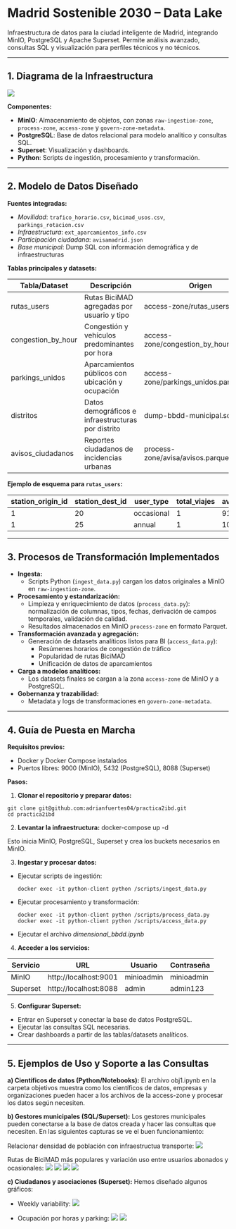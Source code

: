 # Madrid Sostenible 2030 – Data Lake

Infraestructura de datos para la ciudad inteligente de Madrid, integrando MinIO, PostgreSQL y Apache Superset. Permite análisis avanzado, consultas SQL y visualización para perfiles técnicos y no técnicos.

---

## 1. Diagrama de la Infraestructura
![](imagenes/diagrama.png)


**Componentes:**
- **MinIO**: Almacenamiento de objetos, con zonas `raw-ingestion-zone`, `process-zone`, `access-zone` y `govern-zone-metadata`.
- **PostgreSQL**: Base de datos relacional para modelo analítico y consultas SQL.
- **Superset**: Visualización y dashboards.
- **Python**: Scripts de ingestión, procesamiento y transformación.

---

## 2. Modelo de Datos Diseñado

**Fuentes integradas:**
- *Movilidad*: `trafico_horario.csv`, `bicimad_usos.csv`, `parkings_rotacion.csv`
- *Infraestructura*: `ext_aparcamientos_info.csv`
- *Participación ciudadana*: `avisamadrid.json`
- *Base municipal*: Dump SQL con información demográfica y de infraestructuras

**Tablas principales y datasets:**

| Tabla/Dataset         | Descripción                                         | Origen                              |
|----------------------|-----------------------------------------------------|-------------------------------------|
| rutas_users          | Rutas BiciMAD agregadas por usuario y tipo          | access-zone/rutas_users.parquet     |
| congestion_by_hour   | Congestión y vehículos predominantes por hora       | access-zone/congestion_by_hour.parquet |
| parkings_unidos      | Aparcamientos públicos con ubicación y ocupación    | access-zone/parkings_unidos.parquet |
| distritos            | Datos demográficos e infraestructuras por distrito  | dump-bbdd-municipal.sql             |
| avisos_ciudadanos    | Reportes ciudadanos de incidencias urbanas          | process-zone/avisa/avisos.parquet   |

**Ejemplo de esquema para `rutas_users`:**

| station_origin_id | station_dest_id | user_type   | total_viajes | avg_duration_seconds | avg_distance_km | total_users |
|------------------|----------------|------------|--------------|---------------------|-----------------|-------------|
| 1                | 20             | occasional | 1            | 919.0               | 2.53            | 1           |
| 1                | 25             | annual     | 1            | 1038.0              | 2.85            | 1           |

---

## 3. Procesos de Transformación Implementados

- **Ingesta:**  
  - Scripts Python (`ingest_data.py`) cargan los datos originales a MinIO en `raw-ingestion-zone`.
- **Procesamiento y estandarización:**  
  - Limpieza y enriquecimiento de datos (`process_data.py`): normalización de columnas, tipos, fechas, derivación de campos temporales, validación de calidad.
  - Resultados almacenados en MinIO `process-zone` en formato Parquet.
- **Transformación avanzada y agregación:**  
  - Generación de datasets analíticos listos para BI (`access_data.py`):  
    - Resúmenes horarios de congestión de tráfico  
    - Popularidad de rutas BiciMAD  
    - Unificación de datos de aparcamientos
- **Carga a modelos analíticos:**  
  - Los datasets finales se cargan a la zona `access-zone` de MinIO y a PostgreSQL.
- **Gobernanza y trazabilidad:**  
  - Metadata y logs de transformaciones en `govern-zone-metadata`.

---

## 4. Guía de Puesta en Marcha

**Requisitos previos:**
- Docker y Docker Compose instalados
- Puertos libres: 9000 (MinIO), 5432 (PostgreSQL), 8088 (Superset)

**Pasos:**

1. **Clonar el repositorio y preparar datos:**
```
git clone git@github.com:adrianfuertes04/practica2ibd.git
cd practica2ibd
```

2. **Levantar la infraestructura:**
docker-compose up -d

Esto inicia MinIO, PostgreSQL, Superset y crea los buckets necesarios en MinIO.

3. **Ingestar y procesar datos:**
- Ejecutar scripts de ingestión:
  ```
  docker exec -it python-client python /scripts/ingest_data.py
  ```
- Ejecutar procesamiento y transformación:
  ```
  docker exec -it python-client python /scripts/process_data.py
  docker exec -it python-client python /scripts/access_data.py
  ```
- Ejecutar el archivo *dimensional_bbdd.ipynb*

  

4. **Acceder a los servicios:**

| Servicio   | URL                     | Usuario    | Contraseña  |
|------------|-------------------------|------------|-------------|
| MinIO      | http://localhost:9001   | minioadmin | minioadmin  |
| Superset   | http://localhost:8088   | admin      | admin123    |

5. **Configurar Superset:**
- Entrar en Superset y conectar la base de datos PostgreSQL.
- Ejecutar las consultas SQL necesarias.
- Crear dashboards a partir de las tablas/datasets analíticos.

---

## 5. Ejemplos de Uso y Soporte a las Consultas

**a) Científicos de datos (Python/Notebooks):**
El archivo obj1.ipynb en la carpeta objetivos muestra como los científicos de datos, empresas y organizaciones pueden hacer a los archivos de la access-zone y procesar los datos según necesiten.



**b) Gestores municipales (SQL/Superset):**
Los gestores municipales pueden conectarse a la base de datos creada y hacer las consultas que necesiten. En las siguientes capturas se ve el buen funcionamiento:

Relacionar densidad de población con infraestructua transporte:
![](imagenes/consulta1.jpg)

Rutas de BiciMAD más populares y variación uso entre usuarios abonados y ocasionales:
![](imagenes/consulta2.1.jpg)
![](imagenes/consulta2.2.jpg)
![](imagenes/consulta2.3.jpg)
![](imagenes/consulta2.4.jpg)



**c) Ciudadanos y asociaciones (Superset):**
Hemos diseñado algunos gráficos:
- Weekly variability:
  ![](imagenes/weekly-variability.jpg)

- Ocupación por horas y parking:
  ![](imagenes/ocupacion_horas.png)
  ![](imagenes/ocupacion_horas_2.png)
  
